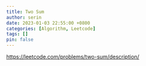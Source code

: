 ```yaml
---
title: Two Sum
author: serin
date: 2023-01-03 22:55:00 +0800
categories: [Algorithm, Leetcode]
tags: []
pin: false
---
```


https://leetcode.com/problems/two-sum/description/
